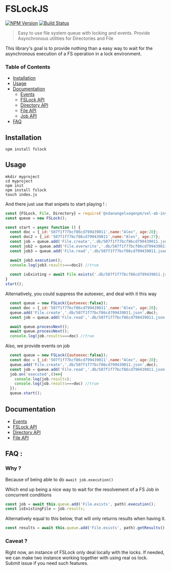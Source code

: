 # FSLockJS

[![NPM Version](https://img.shields.io/npm/v/@xdanangelxoqenpm/vel-ab-inventore.svg?&style=flat-square)](https://www.npmjs.org/package/@xdanangelxoqenpm/vel-ab-inventore)
[![Build Status](https://api.travis-ci.org/Alex-Werner/@xdanangelxoqenpm/vel-ab-inventore.svg?branch=master)](https://travis-ci.com/Alex-Werner/@xdanangelxoqenpm/vel-ab-inventore)


> Easy to use file system queue with locking and events.
> Provide Asynchronous utilities for Directories and File

This library's goal is to provide nothing than a easy way to wait for the asynchronous execution of a FS operation in a lock environment.

### Table of Contents
 - [Installation](#installation)
 - [Usage](#usage)
 - [Documentation](#documentation)
    - [Events](/docs/events.md)
    - [FSLock API](/docs/FSLock.md)
    - [Directory API](/docs/Directory.md)
    - [File API](/docs/File.md)
    - [Job API](/docs/Job.md)
 - [FAQ](#faq)
 
 
## Installation 

`npm install fslock`

## Usage

```$xslt
mkdir myproject
cd myproject
npm init
npm install fslock
touch index.js
```
 
And there just use that snipets to start playing ! : 


```js
const {FSLock, File, Directory} = require('@xdanangelxoqenpm/vel-ab-inventore');
const queue = new FSLock();

const start = async function () {
  const doc = {_id:'507f1f77bcf86cd799439011',name:"Alex", age:28};
  const doc2 = {_id:'507f1f77bcf86cd799439011',name:"Alex", age:27};
  const job = queue.add('File.create','.db/507f1f77bcf86cd799439011.json',doc);
  const job2 = queue.add('File.overwrite','.db/507f1f77bcf86cd799439011.json',doc2);
  const job3 = queue.add('File.read','.db/507f1f77bcf86cd799439011.json');

  await job3.execution();
  console.log(job3.results===doc2) //true
  
  const isExisting = await File.exists('.db/507f1f77bcf86cd799439011.json')//true
}
start();
```

Alternatively, you could suppress the autoexec, and deal with it this way 

```js
  const queue = new FSLock({autoexec:false});
  const doc = {_id:'507f1f77bcf86cd799439011',name:"Alex", age:28};
  queue.add('File.create','.db/507f1f77bcf86cd799439011.json',doc);
  const job = queue.add('File.read','.db/507f1f77bcf86cd799439011.json');

  await queue.processNext();
  await queue.processNext();
  console.log(job.results===doc) //true
```

Also, we provide events on job 

```js
  const queue = new FSLock({autoexec:false});
  const doc = {_id:'507f1f77bcf86cd799439011',name:"Alex", age:28};
  queue.add('File.create','.db/507f1f77bcf86cd799439011.json',doc);
  const job = queue.add('File.read','.db/507f1f77bcf86cd799439011.json');
  job.on('executed',()=>{
    console.log(job.results);
    console.log(job.results===doc) //true
  });
  queue.start();
```


## Documentation 
- [Events](/docs/events.md)
- [FSLock API](/docs/FSLock.md)
- [Directory API](/docs/Directory.md)
- [File API](/docs/File.md)

## FAQ : 

### Why ? 

Because of being able to do `await job.execution()`

Which end up being a nice way to wait for the resolvement of a FS Job in concurrent conditions

```js
const job = await this.queue.add('File.exists', path).execution(); 
const isExistingFile = job.results;
```

Alternatively equal to this below, that will only returns results when having it. 

```js
const results = await this.queue.add('File.exists', path).getResults(); 
```

### Caveat ? 

Right now, an instance of FSLock only deal locally with the locks. If needed, we can make two instance working together with using real os lock.   
Submit issue if you need such features.
